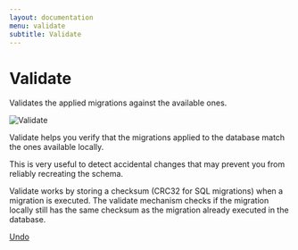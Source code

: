 ```yaml
---
layout: documentation
menu: validate
subtitle: Validate
---
```

# Validate

Validates the applied migrations against the available ones.

![Validate](/assets/balsamiq/command-validate.png)

Validate helps you verify that the migrations applied to the database match the ones available locally.

This is very useful to detect accidental changes that may prevent you from reliably recreating the schema.

Validate works by storing a checksum (CRC32 for SQL migrations) when a migration is executed. The validate mechanism checks if the migration locally still has the same checksum as the migration already executed in the database.

<p class="next-steps">
    <a class="btn btn-primary" href="/documentation/command/undo">Undo <i class="fa fa-arrow-right"></i></a>
</p>